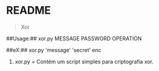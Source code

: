 # README

> Xor 

##Usage:## xor.py MESSAGE PASSWORD OPERATION

##eX:## xor.py 'message' 'secret' enc

1. xor.py = Contém um script simples para criptografia xor.

